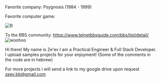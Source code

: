 Favorite company: Psygnosis (1984 - 1999)

Favorite computer game:

![R](https://user-images.githubusercontent.com/4492652/220135642-1e77ddd1-8992-4d0d-aa8f-479941f7cc87.png)


To the BBS community: https://www.telnetbbsguide.com/bbs/list/detail/  ![woohoo](https://user-images.githubusercontent.com/4492652/220128378-81305ff2-f0ea-44ab-b137-36ea05be3b0e.gif)


Hi there!
My name is Ze'ev
I am a Practical Engineer & Full Stack Developer.
I upload samples projects for your enjoyment!
(Some of the comments in the code are in hebrew)

For more projects i will send a link to my google drive upon request
zeev.bb@gmail.com
